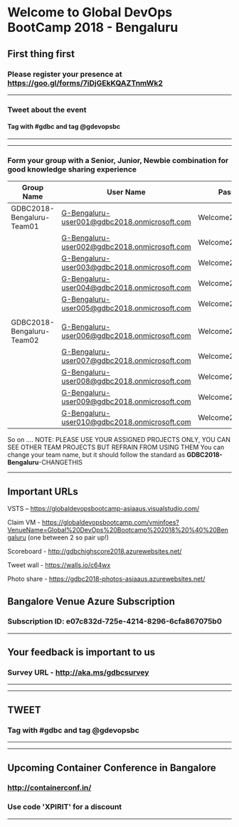 # Welcome to Global DevOps BootCamp 2018 - Bengaluru 

## First thing first 
### Please register your presence at https://goo.gl/forms/7iDjGEkKQAZTnmWk2

************************************************************************************
### Tweet about the event 
#### Tag with #gdbc and tag @gdevopsbc
************************************************************************************


************************************************************************************

### Form your group with a Senior, Junior, Newbie combination for good knowledge sharing experience
| Group Name|User Name|Password|
|---|---|---|
|GDBC2018-Bengaluru-Team01|G-Bengaluru-user001@gdbc2018.onmicrosoft.com|Welcome2GDBC2018|
||G-Bengaluru-user002@gdbc2018.onmicrosoft.com|Welcome2GDBC2018|
||G-Bengaluru-user003@gdbc2018.onmicrosoft.com|Welcome2GDBC2018|
||G-Bengaluru-user004@gdbc2018.onmicrosoft.com|Welcome2GDBC2018|
||G-Bengaluru-user005@gdbc2018.onmicrosoft.com|Welcome2GDBC2018|
||||
|GDBC2018-Bengaluru-Team02|G-Bengaluru-user006@gdbc2018.onmicrosoft.com|Welcome2GDBC2018|
||G-Bengaluru-user007@gdbc2018.onmicrosoft.com|Welcome2GDBC2018|
||G-Bengaluru-user008@gdbc2018.onmicrosoft.com|Welcome2GDBC2018|
||G-Bengaluru-user009@gdbc2018.onmicrosoft.com|Welcome2GDBC2018|
||G-Bengaluru-user010@gdbc2018.onmicrosoft.com|Welcome2GDBC2018|


So on ....
NOTE: PLEASE USE YOUR ASSIGNED PROJECTS ONLY, YOU CAN SEE OTHER TEAM PROJECTS BUT REFRAIN FROM USING THEM
You can change your team name, but it should follow the standard as **GDBC2018-Bengaluru**-CHANGETHIS
************************************************************************************
## Important URLs
  VSTS – https://globaldevopsbootcamp-asiaaus.visualstudio.com/
  
  Claim VM - https://globaldevopsbootcamp.com/vminfoes?VenueName=Global%20DevOps%20Bootcamp%202018%20%40%20Bengaluru (one between 2 so pair up!)
  
  Scoreboard - http://gdbchighscore2018.azurewebsites.net/
  
  Tweet wall - https://walls.io/c64wx
  
  Photo share - https://gdbc2018-photos-asiaaus.azurewebsites.net/



## Bangalore Venue Azure Subscription
### Subscription ID: e07c832d-725e-4214-8296-6cfa867075b0



************************************************************************************
## Your feedback is important to us
### Survey URL - http://aka.ms/gdbcsurvey
************************************************************************************

************************************************************************************
## TWEET 
### Tag with #gdbc and tag @gdevopsbc
************************************************************************************

************************************************************************************
## Upcoming Container Conference in Bangalore
### http://containerconf.in/
### Use code 'XPIRIT' for a discount
************************************************************************************
